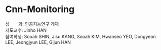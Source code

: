 # **Cnn-Monitoring**

성　　과: 인공지능연구 게재  
지도교수: Jinho HAN  
참여학생: Sooah SHIN, Jisu KANG, Sooah KIM, Hwanseo YEO, Dongyeon LEE, Jeongjyun LEE, Gijun HAN  
